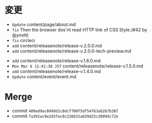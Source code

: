 # 変更

* `Update`      content/page/about.md
* `fix` Then the browser dos'nt read HTTP link of CSS Style.(#42 by @ynott)
* `fix` circleci
* `add` content/releasenote/release-v.2.0.0.md
* `add` content/releasenote/release-v.2.0.0-tech-preview.md
+ `add` content/releasenote/release-v.1.6.0.md
+ `Mon Mar 6 11:41:38 JST` content/releasenote/release-v.1.5.0.md
+ `add`         content/releasenote/release-v.1.4.0.md
+ `Update`      content/event/event.md


# Merge
+ commit `409ad9ac849dd1c8dcf700f5df54763ab267b387`
+ commit `fa391ac9e2d3fec8c226631a839d25c3099dc72e`
